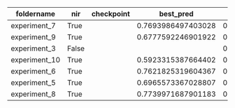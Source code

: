 foldername|nir|checkpoint|best_pred|accuracy|accuracy_class|accuracy_pixel|mIoU|fwIoU|train_size|val_size|test_size|datset|epoch|Weeds_as_Soil|Weeds_as_Crop|Weeds_as_Weeds|Crops_as_Soil|Crops_as_Crop|Crops_as_Weeds|Soil_as_Soil|Soil_as_Crop|Soil_as_Weeds
---|---|---|---|---|---|---|---|---|---|---|---|---|---|---|---|---|---|---|---|---|---|---
experiment_7|True||0.7693986497403028|0.9878104099994698|0.7096288630402694||0.5862693588941038|0.9802342615840745|7820|977||cropweed|7|||||||||
experiment_9|True||0.6777592246901922|0.9816503254309853|0.6591968628725872||0.5048637019152294|0.9716173474473536|7820|977||cropweed|25|||||||||
experiment_3|False|||0.9891809580988804|0.7183789342607976||0.6089665159559043|0.9817357344483386|7820|977||cropweed|20|||||||||
experiment_10|True||0.5923315387664402|0.9762667382887824|0.3333336528062694||0.3254225654153542|0.9530967442999715|7820|977|977|cropweed|10|||||||||
experiment_6|True||0.7621825319604367|0.9850641954905409|0.6862203659368357||0.5473072538510418|0.9763842890843427|7820|977||cropweed|7|||||||||
experiment_5|True||0.6965573367028807|0.9874004045790783|0.6770133313601776||0.5550841197549481|0.9792995002293514|7820|977||cropweed|3|||||||||
experiment_8|True||0.7739971687901183|0.9892041694018608|0.6726848616273805||0.5646724134921378|0.9818101066107551|7820|977||cropweed|10|||||||||
